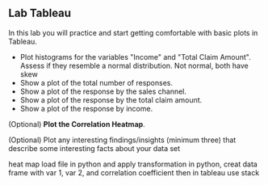 ## Lab Tableau

In this lab you will practice and start getting comfortable with basic plots in Tableau. 

- Plot histograms for the variables "Income" and "Total Claim Amount". Assess if they resemble a normal distribution.
    Not normal, both have skew
- Show a plot of the total number of responses.
- Show a plot of the response by the sales channel.
- Show a plot of the response by the total claim amount.
- Show a plot of the response by income.

(Optional) <b>Plot the Correlation Heatmap</b>.
    
(Optional) Plot any interesting findings/insights (minimum three) that describe some interesting facts about your data set 



heat map
load file in python and apply transformation
in python, creat data frame with var 1, var 2, and correlation coefficient
then in tableau use stack


